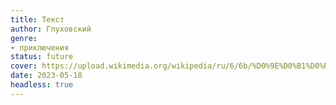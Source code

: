 ```yaml
---
title: Текст
author: Глуховский
genre:
- приключения
status: future
cover: https://upload.wikimedia.org/wikipedia/ru/6/6b/%D0%9E%D0%B1%D0%BB%D0%BE%D0%B6%D0%BA%D0%B0_%D1%80%D0%BE%D0%BC%D0%B0%D0%BD%D0%B0_%C2%AB%D0%A2%D0%B5%D0%BA%D1%81%D1%82%C2%BB_-_1_%D0%B8%D0%B7%D0%B4%D0%B0%D0%BD%D0%B8%D0%B5.jpg
date: 2023-05-18
headless: true
---
```


